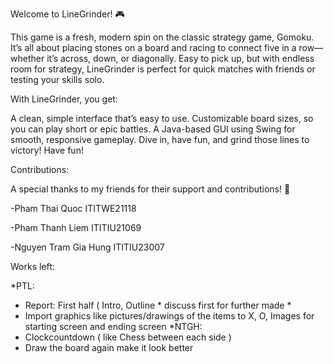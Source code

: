 Welcome to LineGrinder! 🎮

This game is a fresh, modern spin on the classic strategy game, Gomoku. It’s all about placing stones on a board and racing to connect five in a row—whether it’s across, down, or diagonally. Easy to pick up, but with endless room for strategy, LineGrinder is perfect for quick matches with friends or testing your skills solo.

With LineGrinder, you get:

A clean, simple interface that’s easy to use.
Customizable board sizes, so you can play short or epic battles.
A Java-based GUI using Swing for smooth, responsive gameplay.
Dive in, have fun, and grind those lines to victory! Have fun!

Contributions:


A special thanks to my friends for their support and contributions! 🙌

-Pham Thai Quoc ITITWE21118

-Pham Thanh Liem ITITIU21069

-Nguyen Tram Gia Hung ITITIU23007


Works left:

*PTL:
- Report: First half
  ( Intro, Outline * discuss first for further made *
- Import graphics like pictures/drawings of the items to X, O, Images for starting screen and ending screen
*NTGH:
- Clockcountdown ( like Chess between each side )
- Draw the board again make it look better
